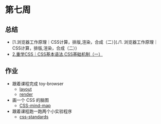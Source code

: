 # 第七周

## 总结

- [1.浏览器工作原理｜CSS计算，排版,渲染，合成（二）](./1. 浏览器工作原理｜CSS计算，排版,渲染，合成（二）)
- [2.重学CSS｜CSS基本语法,CSS基础机制（一）](./2.重学CSS｜CSS基本语法,CSS基础机制（一）.md)

## 作业

- 跟着课程完成 toy-browser
  - [layout](./layout)
  - [render](./render)
- 画一个 CSS 的脑图
  - [CSS-mind-map](./CSS-mind-map.png)
- 跟着课程跑一跑两个小实验程序
  - [css-standards](./css-standards.json)

